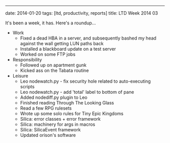 ---
date: 2014-01-20
tags: [ltd, productivity, reports]
title: LTD Week 2014 03

It's been a week, it has.  Here's a roundup...

  - Work
    - Fixed a dead HBA in a server, and subsequently bashed my head against the wall getting LUN paths back
    - Installed a blackboard update on a test server
    - Worked on some FTP jobs
  - Responsibility
    - Followed up on apartment gunk
    - Kicked ass on the Tabata routine
  - Leisure
    - Leo nodewatch.py - fix security hole related to auto-executing scripts
    - Leo nodewatch.py - add 'total' label to bottom of pane
    - Added nodediff.py plugin to Leo
    - Finished reading Through The Looking Glass
    - Read a few RPG rulesets
    - Wrote up some solo rules for Tiny Epic Kingdoms
    - Silica: error classes + error framework
    - Silica: machinery for args in macros
    - Silica: SilicaEvent framework
    - Updated orison's software